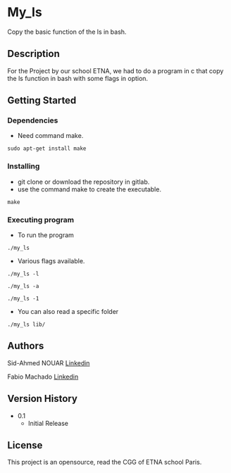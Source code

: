 # My_ls

Copy the basic function of the ls in bash.

## Description

For the Project by our school ETNA, we had to do a program in c that copy the ls function in bash with some flags in option.

## Getting Started

### Dependencies

* Need command make. 
```
sudo apt-get install make
```

### Installing

* git clone or download the repository in gitlab.
* use the command make to create the executable.
```
make
```

### Executing program

* To run the program
```
./my_ls
```
* Various flags available.
```
./my_ls -l
```
```
./my_ls -a
```
```
./my_ls -1
```

* You can also read a specific folder
```
./my_ls lib/
```

## Authors

Sid-Ahmed NOUAR  [Linkedin](https://www.linkedin.com/in/sid-ahmed-nouar-4347b5159/)

Fabio Machado   [Linkedin](https://www.linkedin.com/in/fabio-aires-machado/)

## Version History

* 0.1
    * Initial Release

## License

This project is an opensource, read the CGG of ETNA school Paris.

